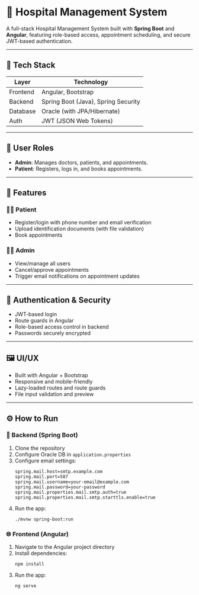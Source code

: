 # 🏥 Hospital Management System

A full-stack Hospital Management System built with **Spring Boot** and **Angular**, featuring role-based access, appointment scheduling, and secure JWT-based authentication.

---

## 🚀 Tech Stack

| Layer       | Technology                      |
|-------------|----------------------------------|
| Frontend    | Angular, Bootstrap               |
| Backend     | Spring Boot (Java), Spring Security |
| Database    | Oracle (with JPA/Hibernate)      |
| Auth        | JWT (JSON Web Tokens)            |

---

## 👥 User Roles

- **Admin**: Manages doctors, patients, and appointments.
- **Patient**: Registers, logs in, and books appointments.

---

## 🧩 Features

### 🧑‍⚕️ Patient
- Register/login with phone number and email verification
- Upload identification documents (with file validation)
- Book appointments

### 👨‍💼 Admin
- View/manage all users
- Cancel/approve appointments
- Trigger email notifications on appointment updates

---

## 🔐 Authentication & Security

- JWT-based login
- Route guards in Angular
- Role-based access control in backend
- Passwords securely encrypted

---

## 🖼️ UI/UX

- Built with Angular + Bootstrap
- Responsive and mobile-friendly
- Lazy-loaded routes and route guards
- File input validation and preview

---

## ⚙️ How to Run

### 🔧 Backend (Spring Boot)

1. Clone the repository
2. Configure Oracle DB in `application.properties`
3. Configure email settings:
   ```properties
   spring.mail.host=smtp.example.com
   spring.mail.port=587
   spring.mail.username=your-email@example.com
   spring.mail.password=your-password
   spring.mail.properties.mail.smtp.auth=true
   spring.mail.properties.mail.smtp.starttls.enable=true
   ```
4. Run the app:
   ```
   ./mvnw spring-boot:run
   ```

### 🌐 Frontend (Angular)
1. Navigate to the Angular project directory
2. Install dependencies:
   ```
   npm install
   ```
3. Run the app:
   ```
   ng serve
   ```
